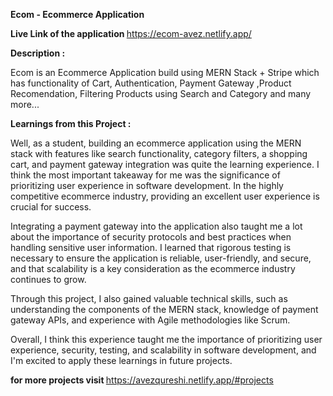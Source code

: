 <b style="font-weight:bolder,font-size:2rem" >Ecom - Ecommerce Application</b>

<b style="font-weight:bold" >Live Link of the application </b>https://ecom-avez.netlify.app/

<b style="font-weight:bolder,font-size:2rem" > Description   :</b>

Ecom is an Ecommerce Application build using MERN Stack + Stripe which has functionality of Cart, Authentication, Payment Gateway ,Product Recomendation, Filtering Products using Search and Category and many more...

<b style="font-weight:bolder,font-size:2rem" > Learnings from this Project : </b>

Well, as a student, building an ecommerce application using the MERN stack with features like search functionality, category filters, a shopping cart, and payment gateway integration was quite the learning experience. I think the most important takeaway for me was the significance of prioritizing user experience in software development. In the highly competitive ecommerce industry, providing an excellent user experience is crucial for success.

Integrating a payment gateway into the application also taught me a lot about the importance of security protocols and best practices when handling sensitive user information. I learned that rigorous testing is necessary to ensure the application is reliable, user-friendly, and secure, and that scalability is a key consideration as the ecommerce industry continues to grow.

Through this project, I also gained valuable technical skills, such as understanding the components of the MERN stack, knowledge of payment gateway APIs, and experience with Agile methodologies like Scrum.

Overall, I think this experience taught me the importance of prioritizing user experience, security, testing, and scalability in software development, and I'm excited to apply these learnings in future projects.

<b style="font-weight:bold" >for more projects visit </b> https://avezqureshi.netlify.app/#projects
